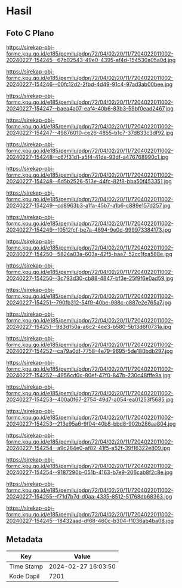 # Hasil

## Foto C Plano

https://sirekap-obj-formc.kpu.go.id/e185/pemilu/pdpr/72/04/02/20/11/7204022011002-20240227-154245--67b02543-49e0-4395-af4d-154530a05a0d.jpg

https://sirekap-obj-formc.kpu.go.id/e185/pemilu/pdpr/72/04/02/20/11/7204022011002-20240227-154246--00fc12d2-2fbd-4d49-91c4-97ad3ab00bee.jpg

https://sirekap-obj-formc.kpu.go.id/e185/pemilu/pdpr/72/04/02/20/11/7204022011002-20240227-154247--baea4a07-eaf4-40b6-83b3-59bf0ead2467.jpg

https://sirekap-obj-formc.kpu.go.id/e185/pemilu/pdpr/72/04/02/20/11/7204022011002-20240227-154247--49876010-ce26-4855-b1c7-37d833c3df92.jpg

https://sirekap-obj-formc.kpu.go.id/e185/pemilu/pdpr/72/04/02/20/11/7204022011002-20240227-154248--c67f31d1-a5f4-41de-93df-a476768990c1.jpg

https://sirekap-obj-formc.kpu.go.id/e185/pemilu/pdpr/72/04/02/20/11/7204022011002-20240227-154248--6d5b2526-513e-44fc-82f8-bba50f453351.jpg

https://sirekap-obj-formc.kpu.go.id/e185/pemilu/pdpr/72/04/02/20/11/7204022011002-20240227-154249--cd8963b3-a1fa-45b7-a1b6-c889e157d257.jpg

https://sirekap-obj-formc.kpu.go.id/e185/pemilu/pdpr/72/04/02/20/11/7204022011002-20240227-154249--f0512fcf-be7a-4894-9e0d-999973384173.jpg

https://sirekap-obj-formc.kpu.go.id/e185/pemilu/pdpr/72/04/02/20/11/7204022011002-20240227-154250--5824a03a-603a-42f5-bae7-52cc1fca588e.jpg

https://sirekap-obj-formc.kpu.go.id/e185/pemilu/pdpr/72/04/02/20/11/7204022011002-20240227-154250--3c793d30-cb88-4847-bf3e-25f9f6e0ad59.jpg

https://sirekap-obj-formc.kpu.go.id/e185/pemilu/pdpr/72/04/02/20/11/7204022011002-20240227-154251--790fb312-54f9-40be-988c-c887e2e765a7.jpg

https://sirekap-obj-formc.kpu.go.id/e185/pemilu/pdpr/72/04/02/20/11/7204022011002-20240227-154251--983d150a-a6c2-4ee3-b580-5b13d6f0731a.jpg

https://sirekap-obj-formc.kpu.go.id/e185/pemilu/pdpr/72/04/02/20/11/7204022011002-20240227-154252--ca79a0df-7758-4e79-9695-5de180bdb297.jpg

https://sirekap-obj-formc.kpu.go.id/e185/pemilu/pdpr/72/04/02/20/11/7204022011002-20240227-154252--4956cd0c-80ef-47f0-847b-230c48fffe9a.jpg

https://sirekap-obj-formc.kpu.go.id/e185/pemilu/pdpr/72/04/02/20/11/7204022011002-20240227-154253--400a0f67-2754-49d7-a054-ea01253f5685.jpg

https://sirekap-obj-formc.kpu.go.id/e185/pemilu/pdpr/72/04/02/20/11/7204022011002-20240227-154253--213e95a6-9f04-40b8-bbd8-902b286aa804.jpg

https://sirekap-obj-formc.kpu.go.id/e185/pemilu/pdpr/72/04/02/20/11/7204022011002-20240227-154254--a9c284e0-af82-41f5-a52f-39f16322e809.jpg

https://sirekap-obj-formc.kpu.go.id/e185/pemilu/pdpr/72/04/02/20/11/7204022011002-20240227-154254--9187290b-051b-4163-b7e9-206cab8f2c8e.jpg

https://sirekap-obj-formc.kpu.go.id/e185/pemilu/pdpr/72/04/02/20/11/7204022011002-20240227-154255--f71d7b7d-d0aa-4335-8512-51768db68363.jpg

https://sirekap-obj-formc.kpu.go.id/e185/pemilu/pdpr/72/04/02/20/11/7204022011002-20240227-154245--18432aad-df68-460c-b304-f1036ab4ba08.jpg


## Metadata

| Key        | Value               |
| ---------- | ------------------- |
| Time Stamp | 2024-02-27 16:03:50 |
| Kode Dapil | 7201                |



